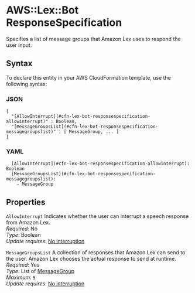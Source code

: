 # AWS::Lex::Bot ResponseSpecification<a name="aws-properties-lex-bot-responsespecification"></a>

Specifies a list of message groups that Amazon Lex uses to respond the user input\.

## Syntax<a name="aws-properties-lex-bot-responsespecification-syntax"></a>

To declare this entity in your AWS CloudFormation template, use the following syntax:

### JSON<a name="aws-properties-lex-bot-responsespecification-syntax.json"></a>

```
{
  "[AllowInterrupt](#cfn-lex-bot-responsespecification-allowinterrupt)" : Boolean,
  "[MessageGroupsList](#cfn-lex-bot-responsespecification-messagegroupslist)" : [ MessageGroup, ... ]
}
```

### YAML<a name="aws-properties-lex-bot-responsespecification-syntax.yaml"></a>

```
  [AllowInterrupt](#cfn-lex-bot-responsespecification-allowinterrupt): Boolean
  [MessageGroupsList](#cfn-lex-bot-responsespecification-messagegroupslist): 
    - MessageGroup
```

## Properties<a name="aws-properties-lex-bot-responsespecification-properties"></a>

`AllowInterrupt`  <a name="cfn-lex-bot-responsespecification-allowinterrupt"></a>
Indicates whether the user can interrupt a speech response from Amazon Lex\.  
*Required*: No  
*Type*: Boolean  
*Update requires*: [No interruption](https://docs.aws.amazon.com/AWSCloudFormation/latest/UserGuide/using-cfn-updating-stacks-update-behaviors.html#update-no-interrupt)

`MessageGroupsList`  <a name="cfn-lex-bot-responsespecification-messagegroupslist"></a>
A collection of responses that Amazon Lex can send to the user\. Amazon Lex chooses the actual response to send at runtime\.  
*Required*: Yes  
*Type*: List of [MessageGroup](aws-properties-lex-bot-messagegroup.md)  
*Maximum*: `5`  
*Update requires*: [No interruption](https://docs.aws.amazon.com/AWSCloudFormation/latest/UserGuide/using-cfn-updating-stacks-update-behaviors.html#update-no-interrupt)